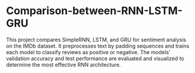 # Comparison-between-RNN-LSTM-GRU
This project compares SimpleRNN, LSTM, and GRU for sentiment analysis on the IMDb dataset. It preprocesses text by padding sequences and trains each model to classify reviews as positive or negative. The models' validation accuracy and test performance are evaluated and visualized to determine the most effective RNN architecture.
